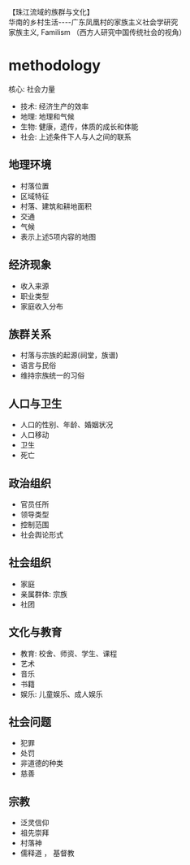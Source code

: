【珠江流域的族群与文化】    
华南的乡村生活----广东凤凰村的家族主义社会学研究     
家族主义, Familism （西方人研究中国传统社会的视角）    

# methodology
核心: 社会力量     
+ 技术: 经济生产的效率
+ 地理: 地理和气候   
+ 生物: 健康，遗传，体质的成长和体能
+ 社会: 上述条件下人与人之间的联系
## 地理环境
+ 村落位置
+ 区域特征
+ 村落、建筑和耕地面积
+ 交通
+ 气候
+ 表示上述5项内容的地图
## 经济现象
+ 收入来源
+ 职业类型
+ 家庭收入分布
## 族群关系
+ 村落与宗族的起源(祠堂，族谱)
+ 语言与民俗
+ 维持宗族统一的习俗

## 人口与卫生
+ 人口的性别、年龄、婚姻状况
+ 人口移动
+ 卫生
+ 死亡
## 政治组织
+ 官员任所
+ 领导类型
+ 控制范围
+ 社会舆论形式
## 社会组织
+ 家庭
+ 亲属群体: 宗族
+ 社团
## 文化与教育
+ 教育: 校舍、师资、学生、课程
+ 艺术
+ 音乐
+ 书籍
+ 娱乐: 儿童娱乐、成人娱乐
## 社会问题
+ 犯罪
+ 处罚
+ 非道德的种类
+ 慈善
## 宗教
+ 泛灵信仰
+ 祖先崇拜
+ 村落神
+ 儒释道 ， 基督教
